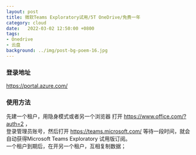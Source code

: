 ```yaml
---
layout: post
title: 微软Teams Exploratory试用/5T OneDrive/免费一年
category: cloud
date:   2022-03-02 12:50:00 +0800
tags:
- Onedrive
- 云盘
background: ../img/post-bg-poem-16.jpg
---
```




### 登录地址<br>
https://portal.azure.com/

### 使用方法<br>
先建一个租户，用隐身模式或者另一个浏览器 打开 https://www.office.com/?auth=2 ，<br>
登录管理员账号，然后打开 https://teams.microsoft.com/  等待一段时间，就会自动获得Microsoft Teams Exploratory 试用版订阅。<br>
一个租户到期后，在开另一个租户，互相复制数据；<br>